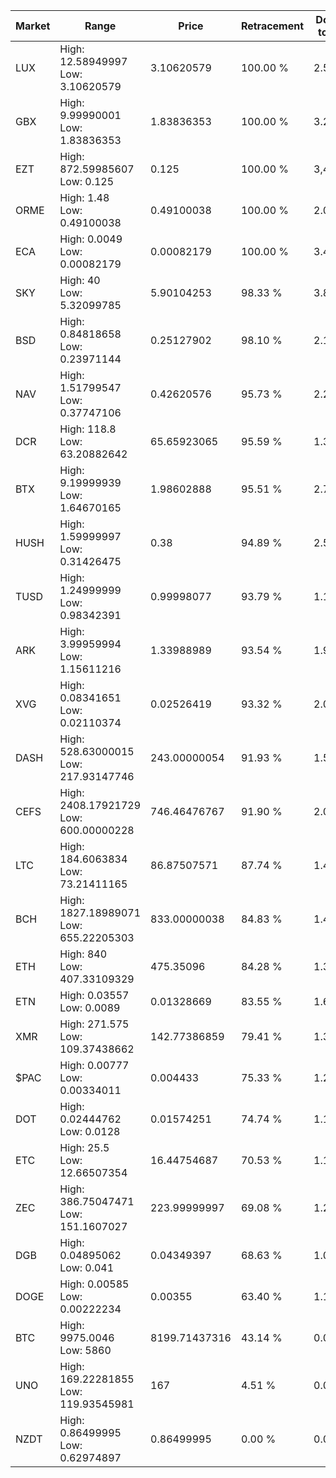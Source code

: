 | Market | Range | Price| Retracement | Doubles to 50% |
| --- | --- | --- | --- | --- |
| LUX | High: 12.58949997<br />Low: 3.10620579 | 3.10620579 | 100.00 % | 2.53 |
| GBX | High: 9.99990001<br />Low: 1.83836353 | 1.83836353 | 100.00 % | 3.22 |
| EZT | High: 872.59985607<br />Low: 0.125 | 0.125 | 100.00 % | 3,490.90 |
| ORME | High: 1.48<br />Low: 0.49100038 | 0.49100038 | 100.00 % | 2.01 |
| ECA | High: 0.0049<br />Low: 0.00082179 | 0.00082179 | 100.00 % | 3.48 |
| SKY | High: 40<br />Low: 5.32099785 | 5.90104253 | 98.33 % | 3.84 |
| BSD | High: 0.84818658<br />Low: 0.23971144 | 0.25127902 | 98.10 % | 2.16 |
| NAV | High: 1.51799547<br />Low: 0.37747106 | 0.42620576 | 95.73 % | 2.22 |
| DCR | High: 118.8<br />Low: 63.20882642 | 65.65923065 | 95.59 % | 1.39 |
| BTX | High: 9.19999939<br />Low: 1.64670165 | 1.98602888 | 95.51 % | 2.73 |
| HUSH | High: 1.59999997<br />Low: 0.31426475 | 0.38 | 94.89 % | 2.52 |
| TUSD | High: 1.24999999<br />Low: 0.98342391 | 0.99998077 | 93.79 % | 1.12 |
| ARK | High: 3.99959994<br />Low: 1.15611216 | 1.33988989 | 93.54 % | 1.92 |
| XVG | High: 0.08341651<br />Low: 0.02110374 | 0.02526419 | 93.32 % | 2.07 |
| DASH | High: 528.63000015<br />Low: 217.93147746 | 243.00000054 | 91.93 % | 1.54 |
| CEFS | High: 2408.17921729<br />Low: 600.00000228 | 746.46476767 | 91.90 % | 2.01 |
| LTC | High: 184.6063834<br />Low: 73.21411165 | 86.87507571 | 87.74 % | 1.48 |
| BCH | High: 1827.18989071<br />Low: 655.22205303 | 833.00000038 | 84.83 % | 1.49 |
| ETH | High: 840<br />Low: 407.33109329 | 475.35096 | 84.28 % | 1.31 |
| ETN | High: 0.03557<br />Low: 0.0089 | 0.01328669 | 83.55 % | 1.67 |
| XMR | High: 271.575<br />Low: 109.37438662 | 142.77386859 | 79.41 % | 1.33 |
| $PAC | High: 0.00777<br />Low: 0.00334011 | 0.004433 | 75.33 % | 1.25 |
| DOT | High: 0.02444762<br />Low: 0.0128 | 0.01574251 | 74.74 % | 1.18 |
| ETC | High: 25.5<br />Low: 12.66507354 | 16.44754687 | 70.53 % | 1.16 |
| ZEC | High: 386.75047471<br />Low: 151.1607027 | 223.99999997 | 69.08 % | 1.20 |
| DGB | High: 0.04895062<br />Low: 0.041 | 0.04349397 | 68.63 % | 1.03 |
| DOGE | High: 0.00585<br />Low: 0.00222234 | 0.00355 | 63.40 % | 1.14 |
| BTC | High: 9975.0046<br />Low: 5860 | 8199.71437316 | 43.14 % | 0.00 |
| UNO | High: 169.22281855<br />Low: 119.93545981 | 167 | 4.51 % | 0.00 |
| NZDT | High: 0.86499995<br />Low: 0.62974897 | 0.86499995 | 0.00 % | 0.00 |
